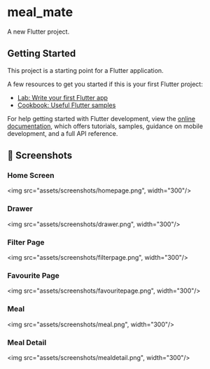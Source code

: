 # meal_mate

A new Flutter project.

## Getting Started

This project is a starting point for a Flutter application.

A few resources to get you started if this is your first Flutter project:

- [Lab: Write your first Flutter app](https://docs.flutter.dev/get-started/codelab)
- [Cookbook: Useful Flutter samples](https://docs.flutter.dev/cookbook)

For help getting started with Flutter development, view the
[online documentation](https://docs.flutter.dev/), which offers tutorials,
samples, guidance on mobile development, and a full API reference.


## 📸 Screenshots

### Home Screen
<img src="assets/screenshots/homepage.png", width="300"/>

### Drawer
<img src="assets/screenshots/drawer.png", width="300"/>

### Filter Page
<img src="assets/screenshots/filterpage.png", width="300"/>

### Favourite Page
<img src="assets/screenshots/favouritepage.png", width="300"/>

### Meal
<img src="assets/screenshots/meal.png", width="300"/>

### Meal Detail
<img src="assets/screenshots/mealdetail.png", width="300"/>
